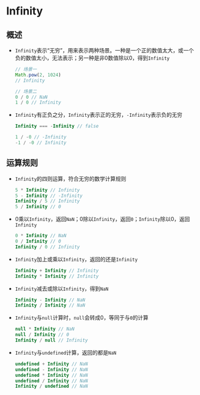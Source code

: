 # Infinity

## 概述

+ `Infinity`表示“无穷”，用来表示两种场景。一种是一个正的数值太大，或一个负的数值太小，无法表示；另一种是非0数值除以0，得到`Infinity`

    ```js
    // 场景一
    Math.pow(2, 1024)
    // Infinity

    // 场景二
    0 / 0 // NaN
    1 / 0 // Infinity
    ```

+ `Infinity`有正负之分，`Infinity`表示正的无穷，`-Infinity`表示负的无穷

    ```js
    Infinity === -Infinity // false

    1 / -0 // -Infinity
    -1 / -0 // Infinity
    ```

## 运算规则

+ `Infinity`的四则运算，符合无穷的数学计算规则

    ```js
    5 * Infinity // Infinity
    5 - Infinity // -Infinity
    Infinity / 5 // Infinity
    5 / Infinity // 0
    ```

+ 0乘以`Infinity`，返回`NaN`；0除以`Infinity`，返回`0`；`Infinity`除以0，返回`Infinity`

    ```js
    0 * Infinity // NaN
    0 / Infinity // 0
    Infinity / 0 // Infinity
    ```

+ `Infinity`加上或乘以`Infinity`，返回的还是`Infinity`

    ```js
    Infinity + Infinity // Infinity
    Infinity * Infinity // Infinity
    ```

+ `Infinity`减去或除以`Infinity`，得到`NaN`

    ```js
    Infinity - Infinity // NaN
    Infinity / Infinity // NaN
    ```

+ `Infinity`与`null`计算时，`null`会转成0，等同于与`0`的计算

    ```js
    null * Infinity // NaN
    null / Infinity // 0
    Infinity / null // Infinity
    ```

+ `Infinity`与`undefined`计算，返回的都是`NaN`

    ```js
    undefined + Infinity // NaN
    undefined - Infinity // NaN
    undefined * Infinity // NaN
    undefined / Infinity // NaN
    Infinity / undefined // NaN
    ```
